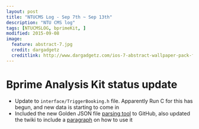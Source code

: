 ```yaml
---
layout: post
title: "NTUCMS Log - Sep 7th ~ Sep 13th"
description: "NTU CMS log"
tags: [NTUCMSLOG, bprimeKit, ]
modified: 2015-09-08 
image:
  feature: abstract-7.jpg
  credit: dargadgetz
  creditlink: http://www.dargadgetz.com/ios-7-abstract-wallpaper-pack-for-iphone-5-and-ipod-touch-retina/
---
```


# Bprime Analysis Kit status update

* Update to `interface/TriggerBooking.h` file. Apparently Run C for this has begun, and new data is starting to come in
* Included the new Golden JSON file [parsing tool](https://github.com/ntuhep/BprimeKit_Utils/blob/master/snippets/checkEvtTool.h) to GitHub,
  also updated the twiki to include a [paragraph](https://twiki.cern.ch/twiki/bin/view/CMS/BprimeAnalysisKit#Working_with_Golden_JSON_files_w) 
  on how to use it

